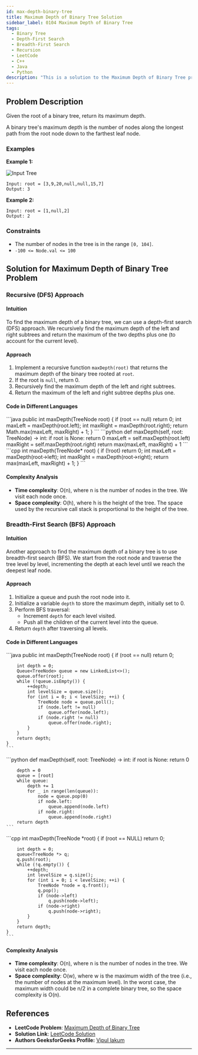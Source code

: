 ```yaml
---
id: max-depth-binary-tree
title: Maximum Depth of Binary Tree Solution
sidebar_label: 0104 Maximum Depth of Binary Tree
tags:
  - Binary Tree
  - Depth-First Search
  - Breadth-First Search
  - Recursion
  - LeetCode
  - C++
  - Java
  - Python
description: "This is a solution to the Maximum Depth of Binary Tree problem on LeetCode."
---
```


## Problem Description

Given the root of a binary tree, return its maximum depth.

A binary tree's maximum depth is the number of nodes along the longest path from the root node down to the farthest leaf node.

### Examples

**Example 1:**

![Input Tree](https://assets.leetcode.com/uploads/2020/11/26/tmp-tree.jpg)

```
Input: root = [3,9,20,null,null,15,7]
Output: 3
```

**Example 2:**

```
Input: root = [1,null,2]
Output: 2
```

### Constraints

- The number of nodes in the tree is in the range `[0, 104]`.
- `-100 <= Node.val <= 100`

## Solution for Maximum Depth of Binary Tree Problem


<Tabs>
  <TabItem value="Recursive" label="Recursive">

### Recursive (DFS) Approach

#### Intuition

To find the maximum depth of a binary tree, we can use a depth-first search (DFS) approach. We recursively find the maximum depth of the left and right subtrees and return the maximum of the two depths plus one (to account for the current level).

#### Approach

1. Implement a recursive function `maxDepth(root)` that returns the maximum depth of the binary tree rooted at `root`.
2. If the root is `null`, return 0.
3. Recursively find the maximum depth of the left and right subtrees.
4. Return the maximum of the left and right subtree depths plus one.

#### Code in Different Languages

<Tabs>
  <TabItem value="Java" label="Java" default>
  <SolutionAuthor name="@Vipullakum007"/>
   ```java
    public int maxDepth(TreeNode root) {
        if (root == null)
            return 0;
        int maxLeft = maxDepth(root.left);
        int maxRight = maxDepth(root.right);
        return Math.max(maxLeft, maxRight) + 1;
    }
    ```

  </TabItem>
  <TabItem value="Python" label="Python">
  <SolutionAuthor name="@Vipullakum007"/>
   ```python
    def maxDepth(self, root: TreeNode) -> int:
        if root is None:
            return 0
        maxLeft = self.maxDepth(root.left)
        maxRight = self.maxDepth(root.right)
        return max(maxLeft, maxRight) + 1
    ```

  </TabItem>
  <TabItem value="C++" label="C++">
  <SolutionAuthor name="@Vipullakum007"/>
   ```cpp
    int maxDepth(TreeNode* root) {
        if (!root)
            return 0;
        int maxLeft = maxDepth(root->left);
        int maxRight = maxDepth(root->right);
        return max(maxLeft, maxRight) + 1;
    }
    ```

  </TabItem>
</Tabs>

#### Complexity Analysis

- **Time complexity**: O(n), where n is the number of nodes in the tree. We visit each node once.
- **Space complexity**: O(h), where h is the height of the tree. The space used by the recursive call stack is proportional to the height of the tree.

</TabItem>
<TabItem value="BFS" label="BFS" default>

### Breadth-First Search (BFS) Approach

#### Intuition

Another approach to find the maximum depth of a binary tree is to use breadth-first search (BFS). We start from the root node and traverse the tree level by level, incrementing the depth at each level until we reach the deepest leaf node.

#### Approach

1. Initialize a queue and push the root node into it.
2. Initialize a variable `depth` to store the maximum depth, initially set to 0.
3. Perform BFS traversal:
   - Increment `depth` for each level visited.
   - Push all the children of the current level into the queue.
4. Return `depth` after traversing all levels.

#### Code in Different Languages

<Tabs>
  <TabItem value="Java" label="Java" default>
  <SolutionAuthor name="@Vipullakum007"/>
   ```java
    public int maxDepth(TreeNode root) {
        if (root == null)
            return 0;

        int depth = 0;
        Queue<TreeNode> queue = new LinkedList<>();
        queue.offer(root);
        while (!queue.isEmpty()) {
            ++depth;
            int levelSize = queue.size();
            for (int i = 0; i < levelSize; ++i) {
                TreeNode node = queue.poll();
                if (node.left != null)
                    queue.offer(node.left);
                if (node.right != null)
                    queue.offer(node.right);
            }
        }
        return depth;
    }
    ```

  </TabItem>
  <TabItem value="Python" label="Python">
  <SolutionAuthor name="@Vipullakum007"/>
   ```python
    def maxDepth(self, root: TreeNode) -> int:
        if root is None:
            return 0

        depth = 0
        queue = [root]
        while queue:
            depth += 1
            for _ in range(len(queue)):
                node = queue.pop(0)
                if node.left:
                    queue.append(node.left)
                if node.right:
                    queue.append(node.right)
        return depth
    ```

  </TabItem>
  <TabItem value="C++" label="C++">
  <SolutionAuthor name="@Vipullakum007"/>
   ```cpp
    int maxDepth(TreeNode *root) {
        if (root == NULL)
            return 0;

        int depth = 0;
        queue<TreeNode *> q;
        q.push(root);
        while (!q.empty()) {
            ++depth;
            int levelSize = q.size();
            for (int i = 0; i < levelSize; ++i) {
                TreeNode *node = q.front();
                q.pop();
                if (node->left)
                    q.push(node->left);
                if (node->right)
                    q.push(node->right);
            }
        }
        return depth;
    }
    ```

  </TabItem>
</Tabs>

#### Complexity Analysis

- **Time complexity**: O(n), where n is the number of nodes in the tree. We visit each node once.
- **Space complexity**: O(w), where w is the maximum width of the tree (i.e., the number of nodes at the maximum level). In the worst case, the maximum width could be n/2 in a complete binary tree, so the space complexity is O(n).

</TabItem>
</Tabs>

## References

- **LeetCode Problem**: [Maximum Depth of Binary Tree](https://leetcode.com/problems/maximum-depth-of-binary-tree/)
- **Solution Link**: [LeetCode Solution](https://leetcode.com/problems/maximum-depth-of-binary-tree/solution/)
- **Authors GeeksforGeeks Profile:** [Vipul lakum](https://leetcode.com/u/vipul_lakum_02/)
---